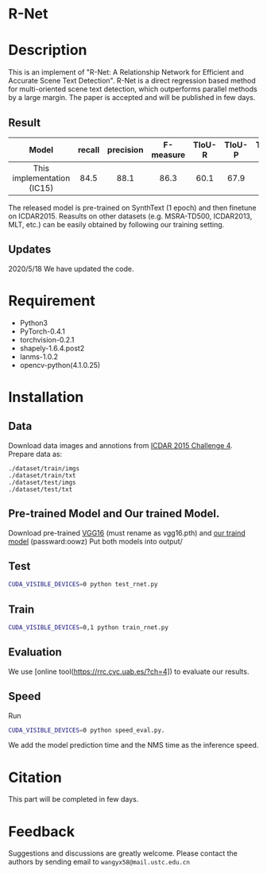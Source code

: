 # R-Net

# Description
  This is an implement of "R-Net: A Relationship Network for Efficient and Accurate Scene Text Detection". R-Net is a direct regression based method for multi-oriented scene text detection, which outperforms parallel methods by a large margin. The paper is accepted and will be published in few days.
  
## Result
|        Model       	| recall 	| precision 	| F-measure 	| TIoU-R 	| TIoU-P 	| TIoU-F 	|
|:------------------:	|:---------:	|:------:	|:---------:	|:---------:	|:------:	|:---------:	|   
|  This implementation (IC15)	|    84.5   	|     88.1   	|    86.3   	| 60.1   	|     67.9   	|    63.7   	| 

The released model is pre-trained on SynthText (1 epoch) and then finetune on ICDAR2015. Reasults on other datasets (e.g. MSRA-TD500, ICDAR2013, MLT, etc.) can be easily obtained by following our training setting.

## Updates
2020/5/18 We have updated the code.

# Requirement

* Python3 
* PyTorch-0.4.1 
* torchvision-0.2.1 
* shapely-1.6.4.post2 
* lanms-1.0.2 
* opencv-python(4.1.0.25)
  
# Installation

## Data

Download data images and annotions from [ICDAR 2015 Challenge 4](https://rrc.cvc.uab.es/?ch=4&com=downloads). Prepare data as:

~~~
./dataset/train/imgs
./dataset/train/txt
./dataset/test/imgs
./dataset/test/txt
~~~

## Pre-trained Model and Our trained Model.

Download pre-trained [VGG16](https://drive.google.com/file/d/1HgDuFGd2q77Z6DcUlDEfBZgxeJv4tald/view) (must rename as vgg16.pth) and [our traind model](https://pan.baidu.com/s/1HE6Yqg-8YfgSDQori58wcQ) (passward:oowz) Put both models into output/


## Test
```bash
CUDA_VISIBLE_DEVICES=0 python test_rnet.py
```
## Train
```bash
CUDA_VISIBLE_DEVICES=0,1 python train_rnet.py
```
## Evaluation

We use [online tool(https://rrc.cvc.uab.es/?ch=4]) to evaluate our results. 

## Speed

Run 
```bash
CUDA_VISIBLE_DEVICES=0 python speed_eval.py.
```
We add the model prediction time and the NMS time as the inference speed.

# Citation

This part will be completed in few days.

# Feedback
Suggestions and discussions are greatly welcome. Please contact the authors by sending email to ```wangyx58@mail.ustc.edu.cn```
